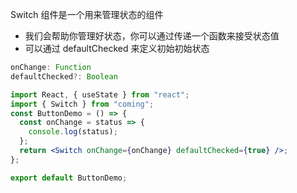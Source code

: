 Switch 组件是一个用来管理状态的组件

- 我们会帮助你管理好状态，你可以通过传递一个函数来接受状态值
- 可以通过 defaultChecked 来定义初始初始状态

```typeScript
onChange: Function
defaultChecked?: Boolean
```

```jsx
import React, { useState } from "react";
import { Switch } from "coming";
const ButtonDemo = () => {
  const onChange = status => {
    console.log(status);
  };
  return <Switch onChange={onChange} defaultChecked={true} />;
};

export default ButtonDemo;
```
